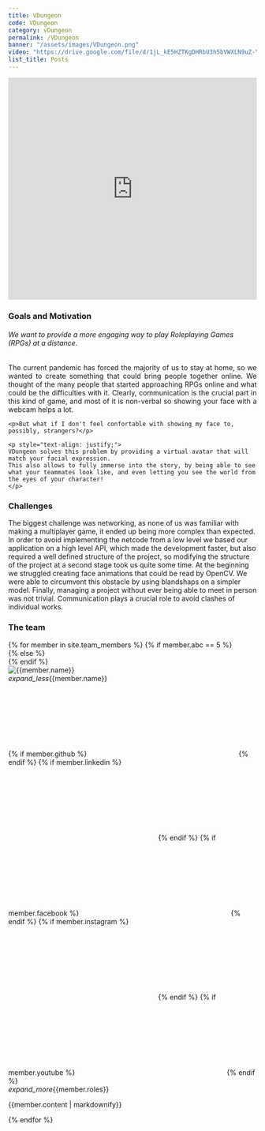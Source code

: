 ```yaml
---
title: VDungeon
code: VDungeon
category: vDungeon
permalink: /VDungeon
banner: "/assets/images/VDungeon.png"
video: "https://drive.google.com/file/d/1jL_kE5HZTKgDHRbU3h5bVWXLN9uZ-Y48/preview"
list_title: Posts
---
```


  <div class="row">
    <div class="col s12 m10 offset-m1">
      <div class="video-container">
        <iframe src="https://drive.google.com/file/d/1vWwAvstuZiCn9L2g9PVEvxkBK_8MLckx/preview" width="100%" height="450px" frameborder="0" allowfullscreen></iframe>
      </div>
    </div>
  </div>

<div class="row">
  <div class="col s12 m7">
    <h3> Goals and Motivation </h3>
    <h6> We want to provide a more engaging way to play Roleplaying Games (RPGs) at a distance. </h6>
    <p style="text-align: justify;">
    The current pandemic has forced the majority of us to stay at home, so we wanted to create something that could bring people together online.
    We thought of the many people that started approaching RPGs online and what could be the difficulties with it.
    Clearly, communication is the crucial part in this kind of game, and most of it is non-verbal so showing your face with a webcam helps a lot.
    </p>

    <p>But what if I don't feel confortable with showing my face to, possibly, strangers?</p>

    <p style="text-align: justify;">
    VDungeon solves this problem by providing a virtual avatar that will match your facial expression.
    This also allows to fully immerse into the story, by being able to see what your teammates look like, and even letting you see the world from the eyes of your character!
    </p>
  </div>
</div>

<div class="row">
  <div class="col s12 m7 offset-m5">
    <h3> Challenges </h3>
    The biggest challenge was networking, as none of us was familiar with
making a multiplayer game, it ended up being more complex than expected. In
order to avoid implementing the netcode from a low level we based our
application on a high level API, which made the development faster, but also
required a well defined structure of the project, so modifying the structure of
the project at a second stage took us quite some time.  At the beginning we
struggled creating face animations that could be read by OpenCV. We were able
to circumvent this obstacle by using blandshaps on a simpler model.
    Finally, managing a project without ever being able to meet in person was not trivial. Communication plays a crucial role to avoid clashes of individual works.

  </div>
</div>


### The team

<div class="row">
  <div class="col m3 l2"></div>
{% for member in site.team_members %}
  {% if member.abc == 5 %}
  <div class="col s12 m6 l5 offset-l2">
  {% else %}
  <div class="col s12 m6 l5">
  {% endif %}
    <div class="card horizontal blue-grey darken-1">
      <div class="card-image waves-effect waves-block waves-light">
        <img class="activator" src="{{member.portrait}}" alt="{{member.name}}">
      </div>
      <div class="card-stacked">
        <div class="card-content">
          <span class="card-title activator"><i class="material-icons right">expand_less</i>{{member.name}}</span>
        </div>
        <div class="card-action">
          {% if member.github %}
          <a href="https://github.com/{{ member.github| cgi_escape | escape }}"><svg class="svg-icon"><use xlink:href="{{ '/assets/minima-social-icons.svg#github' | relative_url }}"></use></svg></a>
          {% endif %}
          {% if member.linkedin %}
          <a href="https://www.linkedin.com/in/{{ member.linkedin| cgi_escape | escape }}"><svg class="svg-icon"><use xlink:href="{{ '/assets/minima-social-icons.svg#linkedin' | relative_url }}"></use></svg></a>
          {% endif %}
          {% if member.facebook %}
          <a href="https://www.facebook.com/{{ member.facebook| cgi_escape | escape }}"><svg class="svg-icon"><use xlink:href="{{ '/assets/minima-social-icons.svg#facebook' | relative_url }}"></use></svg></a>
          {% endif %}
          {% if member.instagram %}
          <a href="https://www.instagram.com/{{ member.instagram| cgi_escape | escape }}"><svg class="svg-icon"><use xlink:href="{{ '/assets/minima-social-icons.svg#instagram' | relative_url }}"></use></svg></a>
          {% endif %}
          {% if member.youtube %}
          <a href="https://youtube.com/{{ member.youtube| cgi_escape | escape }}"><svg class="svg-icon"><use xlink:href="{{ '/assets/minima-social-icons.svg#youtube' | relative_url }}"></use></svg></a>
          {% endif %}
        </div>
      </div>
      <div class="card-reveal blue-grey darken-2">
        <span class="card-title grey-text text-darken-4"><i class="material-icons right">expand_more</i>{{member.roles}}</span>
        <p>{{member.content | markdownify}}</p>
      </div>
    </div>
  </div>
{% endfor %}
</div>

